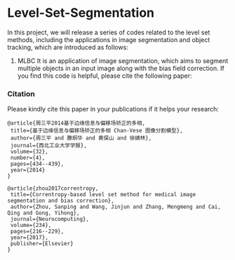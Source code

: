 # Level-Set-Segmentation
In this project, we will release a series of codes related to the level set methods, including the applications in image segmentation and 
object tracking, which are introduced as follows:

1. MLBC
 It is an application of image segmentation, which aims to segment multiple objects in an input image along with the bias field correction. If you find this code is helpful, please cite the following paper:
 
 ### Citation
 Please kindly cite this paper in your publications if it helps your research:
 
 ```
@article{周三平2014基于边缘信息与偏移场矫正的多相,
  title={基于边缘信息与偏移场矫正的多相 Chan-Vese 图像分割模型},
  author={周三平 and 滕炯华 and 黄保山 and 徐婧林},
  journal={西北工业大学学报},
  volume={32},
  number={4},
  pages={434--439},
  year={2014}
}

@article{zhou2017correntropy,
  title={Correntropy-based level set method for medical image segmentation and bias correction},
  author={Zhou, Sanping and Wang, Jinjun and Zhang, Mengmeng and Cai, Qing and Gong, Yihong},
  journal={Neurocomputing},
  volume={234},
  pages={216--229},
  year={2017},
  publisher={Elsevier}
}
```
